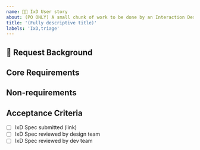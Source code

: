 ```yaml
---
name: 🧑‍🎨 IxD User story
about: (PO ONLY) A small chunk of work to be done by an Interaction Designer
title: '(Fully descriptive title)'
labels: 'IxD,triage'
---
```


<!-- Ensure the title can be understood without the parent item's context, e.g. "nimble-datepicker Interaction Design" rather than just "Interaction Design" -->

## 📌 Request Background

<!-- A short description of the request and requester. E.g. Who is the client and how do they expect to use the component? -->
<!-- Link to New Component issue -->

## Core Requirements

<!-- Outline the essential requirements of the component. What does the user need to be able to do with the component? E.g. For a date picker… 

- User must to be able to specify a _specific date_ for use in filter query
- User should not be able to specify an invalid date
- User must be able to enter date with keyboard interaction alone
- … -->

## Non-requirements

<!-- What ideas are out of scope for this component? E.g. For a date picker… 

- User does not need to pick the date from a calendar widget 
- … -->


## Acceptance Criteria

- [ ] IxD Spec submitted (link)
- [ ] IxD Spec reviewed by design team
- [ ] IxD Spec reviewed by dev team